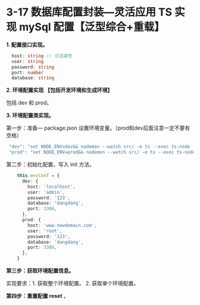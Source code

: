 # 3-17 数据库配置封装—灵活应用 TS 实现 mySql 配置【泛型综合+重载】

**1. 配置接口实现。**

```ts
  host: string // 可选属性
  user: string
  password: string
  port: number
  database: string
```

**2. 环境配置实现 【包括开发环境和生成环境】**

包括 dev 和 prod。


**3. 环境配置类实现。**

第一步：准备— package.json 设置环境变量。（prod和dev后面注意一定不要有空格）

```js
 "dev": "set NODE_ENV=dev&& nodemon --watch src/ -e ts --exec ts-node ./src/app.ts",
 "prod": "set NODE_ENV=prod&& nodemon --watch src/ -e ts --exec ts-node ./src/app.ts"
```

第二步：初始化配置，写入 init 方法。

```ts
    this.envConf = {
      dev: {
        host: 'localhost',
        user: 'admin',
        password: '123',
        database: 'dangdang',
        port: 3306,
      },
      prod: {
        host: 'www.newdomain.com',
        user: 'root',
        password: '123',
        database: 'dangdang',
        port: 3306,
      },
    }
```

**第三步：获取环境配置信息。**

实现要求：1. 获取整个环境配置。   2. 获取单个环境配置。

**第四步：重置配置 reset** 。

